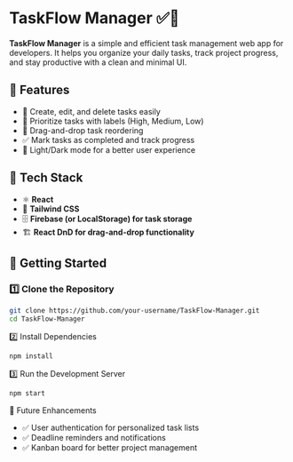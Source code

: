 # TaskFlow Manager ✅📌  

**TaskFlow Manager** is a simple and efficient task management web app for developers. It helps you organize your daily tasks, track project progress, and stay productive with a clean and minimal UI.  

## 🔹 Features  
- 📝 Create, edit, and delete tasks easily  
- 📌 Prioritize tasks with labels (High, Medium, Low)  
- 🔄 Drag-and-drop task reordering  
- ✅ Mark tasks as completed and track progress  
- 🌙 Light/Dark mode for a better user experience  

## 🔧 Tech Stack  
- ⚛️ **React**  
- 🎨 **Tailwind CSS**  
- 🗄 **Firebase (or LocalStorage) for task storage**  
- 🏗 **React DnD for drag-and-drop functionality**  

## 🚀 Getting Started  

### 1️⃣ Clone the Repository  
```bash
git clone https://github.com/your-username/TaskFlow-Manager.git  
cd TaskFlow-Manager  
```
2️⃣ Install Dependencies
```bash
npm install  
```
3️⃣ Run the Development Server
```bash
npm start  
```
📡 Future Enhancements
- ✅ User authentication for personalized task lists
- ✅ Deadline reminders and notifications
- ✅ Kanban board for better project management

